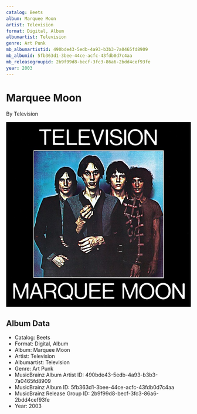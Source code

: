 ```yaml
---
catalog: Beets
album: Marquee Moon
artist: Television
format: Digital, Album
albumartist: Television
genre: Art Punk
mb_albumartistid: 490bde43-5edb-4a93-b3b3-7a0465fd8909
mb_albumid: 5fb363d1-3bee-44ce-acfc-43fdb0d7c4aa
mb_releasegroupid: 2b9f99d8-becf-3fc3-86a6-2bdd4cef93fe
year: 2003
---
```


# Marquee Moon

By Television

![](../../assets/beetscovers/Television-Marquee_Moon.jpg)

## Album Data

- Catalog: Beets
- Format: Digital, Album
- Album: Marquee Moon
- Artist: Television
- Albumartist: Television
- Genre: Art Punk
- MusicBrainz Album Artist ID: 490bde43-5edb-4a93-b3b3-7a0465fd8909
- MusicBrainz Album ID: 5fb363d1-3bee-44ce-acfc-43fdb0d7c4aa
- MusicBrainz Release Group ID: 2b9f99d8-becf-3fc3-86a6-2bdd4cef93fe
- Year: 2003

